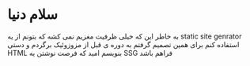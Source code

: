 # سلام دنیا

به خاطر این که خیلی ظرفیت مغزیم نمی کشه که بتونم از یه static site genrator استفاده کنم برای همین تصمیم گرفتم به دوره ی قبل از مزوزوئیک برگردم و دستی HTML بنویسم امید که فرصت نوشتن یه SSG فراهم باشد 